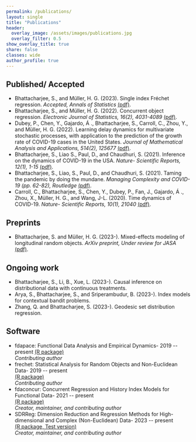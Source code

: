 ```yaml
---
permalink: /publications/
layout: single
title: "Publications"
header:
  overlay_image: /assets/images/publications.jpg
  overlay_filter: 0.5
show_overlay_title: true
share: false
classes: wide
author_profile: true  
---
```



Published/ Accepted
---------------

+ Bhattacharjee, S., and Müller, H. G. (2023). Single index Fréchet regression. _Accepted, Annals of Statistics_ <a href="/assets/pdf/IFR.pdf" target="_blank">(pdf)</a>. <br/>
+ Bhattacharjee, S., and Müller, H. G. (2022). Concurrent object regression. _Electronic Journal of Statistics, 16(2), 4031-4089_ <a href="/assets/pdf/CORE.pdf" target="_blank">(pdf)</a>. <br/>
+ Dubey, P., Chen, Y., Gajardo, Á ., Bhattacharjee, S., Carroll, C., Zhou, Y.,  and Müller, H. G. (2022). Learning delay dynamics for multivariate stochastic processes, with application to the prediction of the growth rate of COVID-19 cases in the United States. _Journal of Mathematical Analysis and Applications, 514(2), 125677_ <a href="/assets/pdf/covid_delay.pdf" target="_blank">(pdf)</a>. <br/>
+ Bhattacharjee, S., Liao S., Paul, D., and Chaudhuri, S. (2021). Inference on the dynamics of COVID-19 in the USA. _Nature- Scientific Reports, 12(1), 1-15_ <a href="/assets/pdf/covid_inference.pdf" target="_blank">(pdf)</a>. <br/>
+ Bhattacharjee, S., Liao, S., Paul, D., and Chaudhuri, S. (2021). Taming the pandemic by doing the mundane.  _Managing Complexity and COVID-19 (pp. 62-82), Routledge_ <a href="/assets/pdf/covid_delay.pdf" target="_blank">(pdf)</a>. <br/>
+ Carroll, C., Bhattacharjee, S., Chen, Y., Dubey, P., Fan, J., Gajardo, Á ., Zhou, X., Müller, H. G., and Wang, J-L. (2020). Time dynamics of COVID-19. _Nature- Scientific Reports, 10(1), 21040_ <a href="/assets/pdf/covid.pdf" target="_blank">(pdf)</a>. <br/>

Preprints
---------------

+ Bhattacharjee, S. and Müller, H. G. (2023-). Mixed-effects modeling of longitudinal random objects. _ArXiv preprint, Under review for JASA_
<a href="/assets/pdf/ORE.pdf" target="_blank">(pdf)</a>. <br/>


Ongoing work
---------------

+ Bhattacharjee, S., Li, B., Xue, L. (2023-). Causal inference on distributional data with continuous treatments.
+ Arya, S., Bhattacharjee, S., and Sriperambudur, B. (2023-). Index models for contextual bandit problems.
+ Zhang, Q. and Bhattacharjee, S. (2023-). Geodesic set distribution regression.


Software
---------------

+ fdapace: Functional Data Analysis and Empirical Dynamics- 2019 -- present  [(R package)](https://cran.r-project.org/web/packages/fdapace/index.html)<br/>
_Contributing author_ <a href="/assets/images/fdapace_download.png" target="_blank"></a> <br/>
+ frechet: Statistical Analysis for Random Objects and Non-Euclidean Data- 2019 -- present  
[(R package)](https://cran.r-project.org/web/packages/frechet/index.html)<br/>
_Contributing author_ <a href="/assets/images/frechet_download.png" target="_blank"></a> <br/>
+ fdaconcur: Concurrent Regression and History Index Models for Functional Data- 2021 -- present  
[(R package)](https://cran.r-project.org/web/packages/fdaconcur/index.html)<br/>
_Creator, maintainer, and contributing author_ <a href="/assets/images/fdaconcur_download.png" target="_blank"></a> <br/>
+  SDRReg: Dimension Reduction and Regression Methods for High-dimensional and Complex (Non-Euclidean) Data- 2023 -- present  
[(R package, Test version)](https://github.com/tyy20/SDRReg)<br/>
_Creator, maintainer, and contributing author_ <br/>
